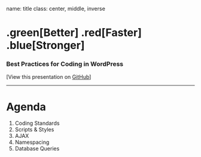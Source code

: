 name: title
class: center, middle, inverse

# .green[Better] .red[Faster] .blue[Stronger]
### Best Practices for Coding in WordPress

[View this presentation on [GitHub](https://github.com/lukecarbis/better-faster-stronger)]

---

# Agenda

1. Coding Standards
2. Scripts & Styles
3. AJAX
4. Namespacing
5. Database Queries

